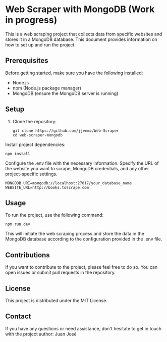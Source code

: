 # Web Scraper with MongoDB (Work in progress)

This is a web scraping project that collects data from specific websites and stores it in a MongoDB database. This document provides information on how to set up and run the project.

## Prerequisites

Before getting started, make sure you have the following installed:

- Node.js
- npm (Node.js package manager)
- MongoDB (ensure the MongoDB server is running)

## Setup

1. Clone the repository:

   ```
   git clone https://github.com/jjvemz/Web-Scraper
   cd web-scraper-mongodb
   ```
Install project dependencies:
  ```
  npm install
  ```
Configure the .env file with the necessary information. Specify the URL of the website you want to scrape, MongoDB credentials, and any other project-specific settings.
  ```
  MONGODB_URI=mongodb://localhost:27017/your_database_name
  WEBSITE_URL=http://books.toscrape.com

  ```
## Usage

To run the project, use the following command:

  ```
  npm run dev
  ```
This will initiate the web scraping process and store the data in the MongoDB database according to the configuration provided in the .env file.

## Contributions

If you want to contribute to the project, please feel free to do so. You can open issues or submit pull requests in the repository.

## License

This project is distributed under the MIT License.

## Contact

If you have any questions or need assistance, don't hesitate to get in touch with the project author:
Juan José
